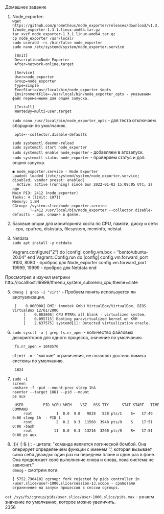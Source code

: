 Домашнее задание  
1. Node_exporter:  
   `wget https://github.com/prometheus/node_exporter/releases/download/v1.3.1/node_exporter-1.3.1.linux-amd64.tar.gz`  
   `tar xvzf node_exporter-1.3.1.linux-amd64.tar.gz`  
   `cp node_exporter /usr/local/`  
   `sudo useradd -rs /bin/false node_exporter`  
   `sudo nano /etc/systemd/system/node_exporter.service`  
    
        [Unit]
        Description=Node Exporter
        After=network-online.target
        
        [Service]
        User=node_exporter
        Group=node_exporter
        Type=simple
        ExecStart=/usr/local/bin/node_exporter $opts
        EnvironmentFile=-/usr/local/bin/node_exporter_opts - указываем файл переменными для опций запуска.
        
        [Install]
        WantedBy=multi-user.target  
   `sudo nano /usr/local/bin/node_exporter_opts` - для теста отключаем сборщики по умолчанию. 
   
   		opts=--collector.disable-defaults   
    
   `sudo systemctl daemon-reload`  
   `sudo systemctl start node_exporter`  
   `sudo systemctl enable node_exporter` - добавляем в атозапуск.  
   `sudo systemctl status node_exporter` - проверяем статус и доп. опцию запуска.
   
 	   ● node_exporter.service - Node Exporter  
  	   Loaded: loaded (/etc/systemd/system/node_exporter.service; disabled; vendor preset: enabled)  
    	 Active: active (running) since Sun 2022-01-02 15:09:05 UTC; 2s ago  
       Main PID: 2412 (node_exporter)  
       Tasks: 4 (limit: 1071)  
       Memory: 1.8M  
       CGroup: /system.slice/node_exporter.service  
               └─2412 /usr/local/bin/node_exporter --collector.disable-defaults - доп. опиция в файле.                 
2. Базовые опции для мониторинга хоста по CPU, памяти, диску и сети - cpu, cpufreq, diskstats, filesystem, meminfo, netstat  
3. Netdata  
	`sudo apt install -y netdata`  
  
  	 Vagrant.configure("2") do |config|
     	config.vm.box = "bento/ubuntu-20.04"
 		end
		 Vagrant::Config.run do |config|
	 	 config.vm.forward_port 9100, 8080 - проброс для Node_exporter
 		 config.vm.forward_port 19999, 19999 - проброс для Netdata
		end
	
  Просмотрел и изучил метрики http://localhost:19999/#menu_system_submenu_cpu;theme=slate
  
5. `dmesg | grep -i "virt"` - Пробуем понять используется ли виртуализация.  
		
  	 	[    0.000000] DMI: innotek GmbH VirtualBox/VirtualBox, BIOS VirtualBox 12/01/2006  
			[    0.003606] CPU MTRRs all blank - virtualized system.  
			[    0.095715] Booting paravirtualized kernel on KVM  
			[    2.637575] systemd[1]: Detected virtualization oracle.  
5. `sudo sysctl -a | grep fs.nr_open`  - количество файловых дескрипторов для одного процесса, значение по умолчанию. 

		fs.nr_open = 1048576 
   
   `ulimit -n`  - "мягкие" ограничения, не позволят достичь лимита системы по умолчанию.  
   
 	 	1024 
6. `sudo -i`  
	 `screen`  
   `unshare -f -pid --mount-proc sleep 1h&`  
   `nsenter --target 1861 --pid --mount`  
   `ps aux`  
		
    	USER         PID %CPU %MEM    VSZ   RSS TTY      STAT START   TIME COMMAND  
			root           1  0.0  0.0   9828   528 pts/1    S+   17:49   0:00 sleep 1h  - PID 1
			root           2  0.2  0.3  11560  3948 pts/0    S    17:51   0:00 -bash  
			root          11  0.0  0.3  13216  3260 pts/0    R+   17:51   0:00 ps aux  
7.  :(){ :|:& };: - цитата:  "команда является логической бомбой. Она оперирует определением функции с именем ‘:‘, которая вызывает сама себя дважды: один раз на переднем плане и один раз в фоне. Она продолжает своё выполнение снова и снова, пока система не зависнет."  
		`dmesg`  - смотрим логи.
   
		[ 5752.790410] cgroup: fork rejected by pids controller in /user.slice/user-1000.slice/session-13.scope - сработали ограничение на запуск процессов в сессии cgroups. 
		    
   `cat /sys/fs/cgroup/pids/user.slice/user-1000.slice/pids.max`  - узнаем значение по умолчанию, которое можно увеличить.  
		2356 

    
